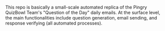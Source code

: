 This repo is basically a small-scale automated replica of the Pingry QuizBowl Team's "Question of the Day" daily emails. At the surface level, the main 
functionalities include question generation, email sending, and response verifying (all automated processes).

